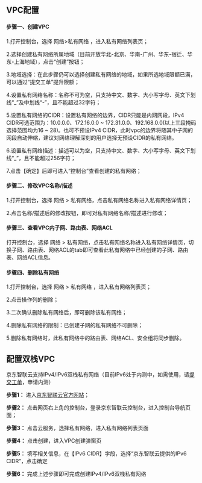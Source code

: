 ## **VPC配置**

#### **步骤一、创建VPC**

1.打开控制台，选择 网络>私有网络 ，进入私有网络列表页；

2.选择创建私有网络所属地域（目前开放华北-北京、华南-广州、华东-宿迁、华东-上海地域），点击“创建”按钮；

3.地域选择：在此步骤仍可以选择创建私有网络的地域，如果所选地域限额已满，可以通过“提交工单”提升限额；

4.设置私有网络名称：名称不可为空，只支持中文、数字、大小写字母、英文下划线“_”及中划线“-”，且不能超过32字符；

5.设置私有网络的CIDR：设置私有网络的边界，CIDR只能是内网网段，IPv4 CIDR可选范围为：10.0.0.0、172.16.0.0 ~ 172.31.0.0、192.168.0.0(以上三段掩码选择范围均为16 ~ 28)。也可不预设IPv4 CIDR，此时vpc的边界将随其中子网的网段自动伸缩，建议对网络理解深刻的用户选择无预设CIDR的私有网络。

6.设置私有网络描述：描述可以为空，只支持中文、数字、大小写字母、英文下划线“_”，且不能超过256字符；

7.点击【确定】后即可进入“控制台”查看创建的私有网络；



#### **步骤二、修改VPC名称/描述**

1.打开控制台，选择 网络 > 私有网络，点击私有网络名称进入私有网络详情页；

2.点击名称/描述后的修改按钮，即可对私有网络名称/描述进行修改；



#### **步骤三、查看VPC内子网、路由表、网络ACL**

打开控制台，选择 网络 > 私有网络，点击私有网络名称进入私有网络详情页，切换子网、路由表、网络ACL的tab即可查看此私有网络中已经创建的子网、路由表、网络ACL信息。



#### **步骤四、删除私有网络**

1.打开控制台，选择 网络 > 私有网络 ，进入私有网络列表页；

2.点击操作列的删除；

3.二次确认删除私有网络后，即可删除该私有网络；

4.删除私有网络的限制：已创建子网的私有网络不可删除；

5.删除私有网络时，此私有网络中的路由表、网络ACL、安全组将同步删除。

## **配置双栈VPC**
京东智联云支持IPv4/IPv6双栈私有网络（目前IPv6处于内测中，如需使用，请[提交工单](https://ticket.jdcloud.com/applyorder/submit)，申请内测）

**步骤1：** 进入[京东智联云官方网站](https://www.jdcloud.com/)；

**步骤2：** 点击网页右上角的控制台，登录京东智联云控制台，进入控制台导航页面；

**步骤3：** 点击云服务，选择私有网络，进入私有网络列表页面

**步骤4：** 点击创建，进入VPC创建弹窗页

**步骤5：** 填写相关信息，在【IPv6 CIDR】字段，选择“京东智联云提供的IPv6 CIDR”，点击确定

**步骤6：** 完成上述步骤即可完成创建IPv4/IPv6双栈私有网络
